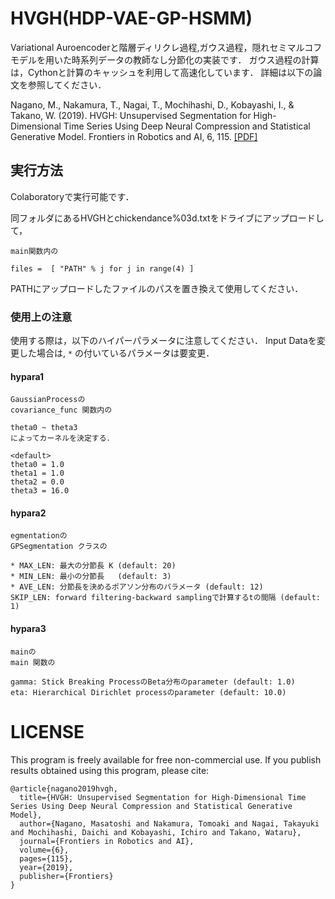# HVGH(HDP-VAE-GP-HSMM)

Variational Auroencoderと階層ディリクレ過程,ガウス過程，隠れセミマルコフモデルを用いた時系列データの教師なし分節化の実装です．
ガウス過程の計算は，Cythonと計算のキャッシュを利用して高速化しています．
詳細は以下の論文を参照してください．

Nagano, M., Nakamura, T., Nagai, T., Mochihashi, D., Kobayashi, I., & Takano, W. (2019). HVGH: Unsupervised Segmentation for High-Dimensional Time Series Using Deep Neural Compression and Statistical Generative Model. Frontiers in Robotics and AI, 6, 115. [[PDF]](https://www.frontiersin.org/articles/10.3389/frobt.2019.00115/full)

## 実行方法

Colaboratoryで実行可能です．

同フォルダにあるHVGHとchickendance%03d.txtをドライブにアップロードして，
```
main関数内の

files =  [ "PATH" % j for j in range(4) ]
```
PATHにアップロードしたファイルのパスを置き換えて使用してください．

### 使用上の注意

使用する際は，以下のハイパーパラメータに注意してください．
Input Dataを変更した場合は, `*` の付いているパラメータは要変更．
#### hypara1
```
GaussianProcessの
covariance_func 関数内の

theta0 ~ theta3
によってカーネルを決定する．

<default>
theta0 = 1.0
theta1 = 1.0
theta2 = 0.0
theta3 = 16.0
```
#### hypara2
```
egmentationの
GPSegmentation クラスの

* MAX_LEN: 最大の分節長 K (default: 20)
* MIN_LEN: 最小の分節長   (default: 3)
* AVE_LEN: 分節長を決めるポアソン分布のパラメータ (default: 12)
SKIP_LEN: forward filtering-backward samplingで計算するtの間隔 (default: 1)
```

#### hypara3
```
mainの
main 関数の

gamma: Stick Breaking ProcessのBeta分布のparameter (default: 1.0)
eta: Hierarchical Dirichlet processのparameter (default: 10.0)
```


# LICENSE
This program is freely available for free non-commercial use.
If you publish results obtained using this program, please cite:

```
@article{nagano2019hvgh,
  title={HVGH: Unsupervised Segmentation for High-Dimensional Time Series Using Deep Neural Compression and Statistical Generative Model},
  author={Nagano, Masatoshi and Nakamura, Tomoaki and Nagai, Takayuki and Mochihashi, Daichi and Kobayashi, Ichiro and Takano, Wataru},
  journal={Frontiers in Robotics and AI},
  volume={6},
  pages={115},
  year={2019},
  publisher={Frontiers}
}
```
